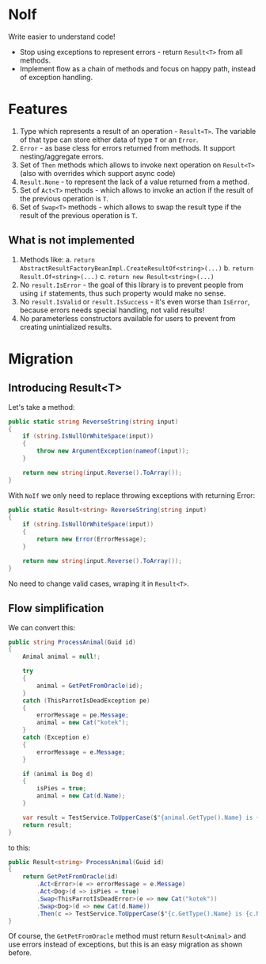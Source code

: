 # NoIf

Write easier to understand code!
- Stop using exceptions to represent errors - return `Result<T>` from all methods.
- Implement flow as a chain of methods and focus on happy path, instead of exception handling.

# Features

1. Type which represents a result of an operation - `Result<T>`. The variable of that type can store either data of type `T` or an `Error`.
1. `Error` - as base cless for errors returned from methods. It support nesting/aggregate errors.
1. Set of `Then` methods which allows to invoke next operation on `Result<T>` (also with overrides which support async code)
1. `Result.None` - to represent the lack of a value returned from a method.
1. Set of `Act<T>` methods - which allows to invoke an action if the result of the previous operation is `T`.
1. Set of `Swap<T>` methods - which allows to swap the result type if the result of the previous operation is `T`.

## What is not implemented

1. Methods like:
    a. `return AbstractResultFactoryBeanImpl.CreateResultOf<string>(...)` 
    b. `return Result.Of<string>(...)` 
    c. `return new Result<string>(...)`
1. No `result.IsError` - the goal of this library is to prevent people from using `if` statements, thus such property would make no sense.
1. No `result.IsValid` or `result.IsSuccess` - it's even worse than `IsError`, because errors needs special handling, not valid results!
1. No parameterless constructors available for users to prevent from creating unintialized results.

# Migration

## Introducing Result\<T>

Let's take a method:

```csharp
public static string ReverseString(string input)
{
	if (string.IsNullOrWhiteSpace(input))
	{
		throw new ArgumentException(nameof(input));
	}

	return new string(input.Reverse().ToArray());
}
```

With `NoIf` we only need to replace throwing exceptions with returning Error:

```csharp
public static Result<string> ReverseString(string input)
{
	if (string.IsNullOrWhiteSpace(input))
	{
		return new Error(ErrorMessage);
	}

	return new string(input.Reverse().ToArray());
}
```

No need to change valid cases, wraping it in `Result<T>`.

## Flow simplification

We can convert this:

```csharp
public string ProcessAnimal(Guid id)
{
    Animal animal = null!;

    try
    {
	    animal = GetPetFromOracle(id);
    }
    catch (ThisParrotIsDeadException pe)
    {
	    errorMessage = pe.Message;
	    animal = new Cat("kotek");
    }
    catch (Exception e)
    {
	    errorMessage = e.Message;
    }

    if (animal is Dog d)
    {
	    isPies = true;
	    animal = new Cat(d.Name);
    }

    var result = TestService.ToUpperCase($"{animal.GetType().Name} is {animal.Name}");
	return result;
}
```

to this:

```csharp
public Result<string> ProcessAnimal(Guid id)
{
	return GetPetFromOracle(id)
		.Act<Error>(e => errorMessage = e.Message)
		.Act<Dog>(d => isPies = true)
		.Swap<ThisParrotIsDeadError>(e => new Cat("kotek"))
		.Swap<Dog>(d => new Cat(d.Name))
		.Then(c => TestService.ToUpperCase($"{c.GetType().Name} is {c.Name}"));
}
```

Of course, the `GetPetFromOracle` method must return `Result<Animal>` and use errors instead of exceptions, but this is an easy migration as shown before.
